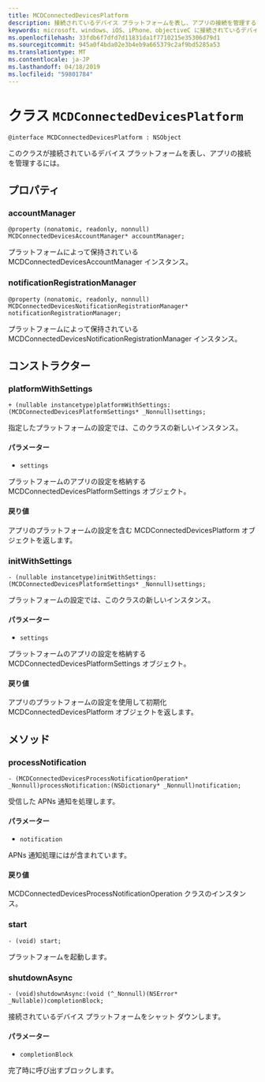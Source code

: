 ```yaml
---
title: MCDConnectedDevicesPlatform
description: 接続されているデバイス プラットフォームを表し、アプリの接続を管理するクラスです。
keywords: microsoft、windows、iOS、iPhone、objectiveC に接続されているデバイス、プロジェクトのローマ
ms.openlocfilehash: 33fdb6f7dfd7d11831da1f7710215e35306d79d1
ms.sourcegitcommit: 945a0f4bda02e3b4eb9a665379c2af9bd5285a53
ms.translationtype: MT
ms.contentlocale: ja-JP
ms.lasthandoff: 04/18/2019
ms.locfileid: "59801784"
---
```

# <a name="class-mcdconnecteddevicesplatform"></a>クラス `MCDConnectedDevicesPlatform` 

```
@interface MCDConnectedDevicesPlatform : NSObject
```  
このクラスが接続されているデバイス プラットフォームを表し、アプリの接続を管理するには。

## <a name="properties"></a>プロパティ

### <a name="accountmanager"></a>accountManager
`@property (nonatomic, readonly, nonnull) MCDConnectedDevicesAccountManager* accountManager;`

プラットフォームによって保持されている MCDConnectedDevicesAccountManager インスタンス。

### <a name="notificationregistrationmanager"></a>notificationRegistrationManager
`@property (nonatomic, readonly, nonnull) MCDConnectedDevicesNotificationRegistrationManager* notificationRegistrationManager;`

プラットフォームによって保持されている MCDConnectedDevicesNotificationRegistrationManager インスタンス。

## <a name="constructors"></a>コンストラクター

### <a name="platformwithsettings"></a>platformWithSettings
`+ (nullable instancetype)platformWithSettings:(MCDConnectedDevicesPlatformSettings* _Nonnull)settings;`

指定したプラットフォームの設定では、このクラスの新しいインスタンス。

#### <a name="parameters"></a>パラメーター 
* `settings` 

プラットフォームのアプリの設定を格納する MCDConnectedDevicesPlatformSettings オブジェクト。

#### <a name="returns"></a>戻り値

アプリのプラットフォームの設定を含む MCDConnectedDevicesPlatform オブジェクトを返します。

### <a name="initwithsettings"></a>initWithSettings
`- (nullable instancetype)initWithSettings:(MCDConnectedDevicesPlatformSettings* _Nonnull)settings;`

プラットフォームの設定では、このクラスの新しいインスタンス。

#### <a name="parameters"></a>パラメーター 
* `settings` 

プラットフォームのアプリの設定を格納する MCDConnectedDevicesPlatformSettings オブジェクト。

#### <a name="returns"></a>戻り値

アプリのプラットフォームの設定を使用して初期化 MCDConnectedDevicesPlatform オブジェクトを返します。

## <a name="methods"></a>メソッド

### <a name="processnotification"></a>processNotification
`- (MCDConnectedDevicesProcessNotificationOperation* _Nonnull)processNotification:(NSDictionary* _Nonnull)notification;`

受信した APNs 通知を処理します。

#### <a name="parameters"></a>パラメーター 
* `notification` 

APNs 通知処理にはが含まれています。

#### <a name="returns"></a>戻り値

MCDConnectedDevicesProcessNotificationOperation クラスのインスタンス。

### <a name="start"></a>start
`- (void) start;`

プラットフォームを起動します。

### <a name="shutdownasync"></a>shutdownAsync
`- (void)shutdownAsync:(void (^_Nonnull)(NSError* _Nullable))completionBlock;`

接続されているデバイス プラットフォームをシャット ダウンします。

#### <a name="parameters"></a>パラメーター 
* `completionBlock` 

完了時に呼び出すブロックします。